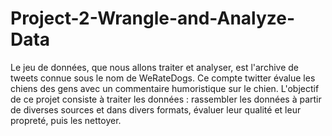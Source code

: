 # Project-2-Wrangle-and-Analyze-Data
Le jeu de données, que nous allons traiter et analyser, est l'archive de tweets connue sous le nom de WeRateDogs. Ce compte twitter évalue les chiens des gens avec un commentaire humoristique sur le chien. L'objectif de ce projet consiste à traiter les données : rassembler les données à partir de diverses sources et dans divers formats, évaluer leur qualité et leur propreté, puis les nettoyer.
